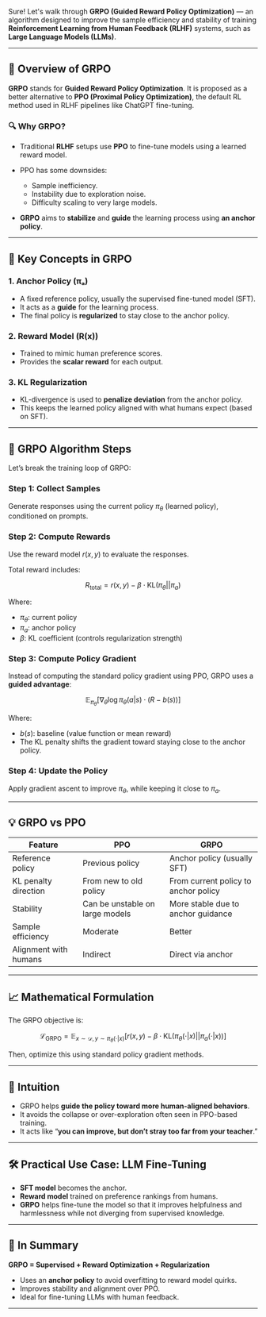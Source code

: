 Sure! Let's walk through **GRPO (Guided Reward Policy Optimization)** — an algorithm designed to improve the sample efficiency and stability of training **Reinforcement Learning from Human Feedback (RLHF)** systems, such as **Large Language Models (LLMs)**.

---

## 🚀 Overview of GRPO

**GRPO** stands for **Guided Reward Policy Optimization**.
It is proposed as a better alternative to **PPO (Proximal Policy Optimization)**, the default RL method used in RLHF pipelines like ChatGPT fine-tuning.

### 🔍 Why GRPO?

* Traditional **RLHF** setups use **PPO** to fine-tune models using a learned reward model.
* PPO has some downsides:

  * Sample inefficiency.
  * Instability due to exploration noise.
  * Difficulty scaling to very large models.
* **GRPO** aims to **stabilize** and **guide** the learning process using **an anchor policy**.

---

## 📘 Key Concepts in GRPO

### 1. **Anchor Policy (πₐ)**

* A fixed reference policy, usually the supervised fine-tuned model (SFT).
* It acts as a **guide** for the learning process.
* The final policy is **regularized** to stay close to the anchor policy.

### 2. **Reward Model (R(x))**

* Trained to mimic human preference scores.
* Provides the **scalar reward** for each output.

### 3. **KL Regularization**

* KL-divergence is used to **penalize deviation** from the anchor policy.
* This keeps the learned policy aligned with what humans expect (based on SFT).

---

## 🧠 GRPO Algorithm Steps

Let’s break the training loop of GRPO:

### Step 1: **Collect Samples**

Generate responses using the current policy $\pi_\theta$ (learned policy), conditioned on prompts.

### Step 2: **Compute Rewards**

Use the reward model $r(x, y)$ to evaluate the responses.

Total reward includes:

$$
R_{\text{total}} = r(x, y) - \beta \cdot \text{KL}(\pi_\theta || \pi_a)
$$

Where:

* $\pi_\theta$: current policy
* $\pi_a$: anchor policy
* $\beta$: KL coefficient (controls regularization strength)

### Step 3: **Compute Policy Gradient**

Instead of computing the standard policy gradient using PPO, GRPO uses a **guided advantage**:

$$
\mathbb{E}_{\pi_\theta} \left[ \nabla_\theta \log \pi_\theta(a|s) \cdot (R - b(s)) \right]
$$

Where:

* $b(s)$: baseline (value function or mean reward)
* The KL penalty shifts the gradient toward staying close to the anchor policy.

### Step 4: **Update the Policy**

Apply gradient ascent to improve $\pi_\theta$, while keeping it close to $\pi_a$.

---

## 💡 GRPO vs PPO

| Feature               | PPO                             | GRPO                                 |
| --------------------- | ------------------------------- | ------------------------------------ |
| Reference policy      | Previous policy                 | Anchor policy (usually SFT)          |
| KL penalty direction  | From new to old policy          | From current policy to anchor policy |
| Stability             | Can be unstable on large models | More stable due to anchor guidance   |
| Sample efficiency     | Moderate                        | Better                               |
| Alignment with humans | Indirect                        | Direct via anchor                    |

---

## 📈 Mathematical Formulation

The GRPO objective is:

$$
\mathcal{L}_{\text{GRPO}} = \mathbb{E}_{x \sim \mathcal{D}, y \sim \pi_\theta(\cdot|x)} \left[ r(x, y) - \beta \cdot \text{KL}(\pi_\theta(\cdot|x) || \pi_a(\cdot|x)) \right]
$$

Then, optimize this using standard policy gradient methods.

---

## 🧪 Intuition

* GRPO helps **guide the policy toward more human-aligned behaviors**.
* It avoids the collapse or over-exploration often seen in PPO-based training.
* It acts like “**you can improve, but don’t stray too far from your teacher**.”

---

## 🛠️ Practical Use Case: LLM Fine-Tuning

* **SFT model** becomes the anchor.
* **Reward model** trained on preference rankings from humans.
* **GRPO** helps fine-tune the model so that it improves helpfulness and harmlessness while not diverging from supervised knowledge.

---

## 🧵 In Summary

**GRPO = Supervised + Reward Optimization + Regularization**

* Uses an **anchor policy** to avoid overfitting to reward model quirks.
* Improves stability and alignment over PPO.
* Ideal for fine-tuning LLMs with human feedback.

---

